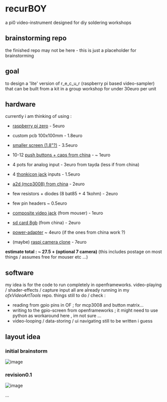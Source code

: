 # recurBOY
a pi0 video-instrument designed for diy soldering workshops

## brainstorming repo

the finished repo may not be here - this is just a placeholder for brainstorming

## goal

to design a 'lite' version of r_e_c_u_r (raspberry pi based video-sampler) that can be built from a kit in a group workshop for under 30euro per unit

## hardware

currently i am thinking of using :

- [raspberry pi zero] - 5euro
- custom pcb 100x100mm - 1.8euro
- [smaller screen (1.8"?)] - 3.5euro
- 10-12 [push buttons + caps from china] - ~ 1euro

- 4 pots for analog input - 3euro from tayda (less if from china)
- 4 [thonkicon jack] inputs - 1.5euro 
- [a2d (mcp3008) from china] - 2euro

- few resistors + diodes (8 bat85 + 4 1kohm) - 2euro
- few pin headers ~ 0.5euro
- [composite video jack] (from mouser) - 1euro
- [sd card 8gb] (from china) - 2euro
- [power-adapter] ~ 4euro (if the ones from china work ?)

- (maybe) [raspi camera clone] - 7euro

__estimate total : ~ 27.5 + (optional 7 camera)__
(this includes postage on most things / assumes free for mouser etc ...)

## software

my idea is for the code to run completely in openframeworks. video-playing / shader-effects / capture input all are already running in my _ofxVideoArtTools_ repo. things still to do / check :
- reading from gpio pins in OF ; for mcp3008 and button matrix...
- writing to the gpio-screen from openframeworks ; it might need to use python as workaround here , im not sure ...
- video-looping / data-storing / ui navigating still to be written i guess

## layout idea

### initial brainstorm

![image](https://user-images.githubusercontent.com/12017938/60989363-1d87fb80-a346-11e9-8037-842e402947fb.png)

### revision0.1

![image](https://user-images.githubusercontent.com/12017938/63300041-8b292f00-c2d7-11e9-9079-4668646ccf98.png)

...


[raspberry pi zero]: https://www.berrybase.de/raspberry-pi-zero-v1.3
[smaller screen (1.8"?)]: https://www.aliexpress.com/item/32996979276.html
[a2d (mcp3008) from china]: https://www.aliexpress.com/item/32735896933.html
[push buttons + caps from china]: https://www.aliexpress.com/item/32826994795.html
[thonkicon jack]: https://modularaddict.com/pj301m12-jacks
[sd card 8gb]: https://www.aliexpress.com/item/33040093922.html
[composite video jack]: https://www.mouser.de/ProductDetail/CUI/RCJ-024?qs=%2Fha2pyFadujC6XIlhTY7nF4RUCR%2FYibjfCLz8sPuiKglF9KHFnEXMg%3D%3D
[power-adapter]: https://www.aliexpress.com/item/32898334338.html
[raspi camera clone]: https://www.aliexpress.com/item/32825264717.html

